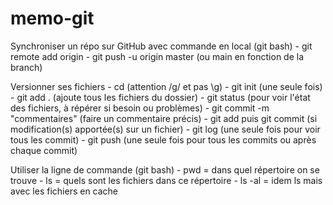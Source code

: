 # memo-git
Synchroniser un répo sur GitHub avec commande en local (git bash)
    - git remote add origin <lien HTTP ou SSH dispo dans GitHub>
    - git push -u origin master (ou main en fonction de la branch)

Versionner ses fichiers
    - cd <chemin du dossier> (attention /g/ et pas \g\)
    - git init (une seule fois)
    - git add . (ajoute tous les fichiers du dossier)
    - git status (pour voir l'état des fichiers, à répérer si besoin ou problèmes)
    - git commit -m "commentaires" (faire un commentaire précis)
    - git add puis git commit (si modification(s) apportée(s) sur un fichier)
    - git log (une seule fois pour voir tous les commit)
    - git push (une seule fois pour tous les commits ou après chaque commit)

Utiliser la ligne de commande (git bash)
    - pwd = dans quel répertoire on se trouve
    - ls = quels sont les fichiers dans ce répertoire
    - ls -al = idem ls mais avec les fichiers en cache